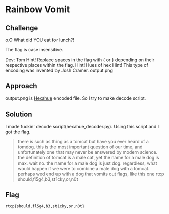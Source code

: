 #  Rainbow Vomit 

## Challenge
o.O What did YOU eat for lunch?!

The flag is case insensitive.

Dev: Tom
 Hint! Replace spaces in the flag with { or } depending on their respective places within the flag.
 Hint! Hues of hex
 Hint! This type of encoding was invented by Josh Cramer.
 output.png

## Approach
output.png is [Hexahue](https://www.geocachingtoolbox.com/index.php?lang=en&page=hexahue) encoded file. So I try to make decode script.


## Solution
I made fuckin' decode script(hexahue_decoder.py).
Using this script and I got the flag.

>there is such as thing as a tomcat but have you ever heard of a tomdog. this is the most important question of our time, and unfortunately one that may never be answered by modern science. the definition of tomcat is a male cat, yet the name for a male dog is max. wait no. the name for a male dog is just dog. regardless, what would happen if we were to combine a male dog with a tomcat. perhaps wed end up with a dog that vomits out flags, like this one rtcp should,fl5g4,b3,st1cky,or,n0t


## Flag
```
rtcp{should,fl5g4,b3,st1cky,or,n0t}
```